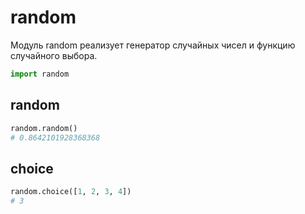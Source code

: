 # random

Модуль random реализует генератор случайных чисел и функцию случайного выбора.

```python
import random
```

## random

```python
random.random()
# 0.8642101928368368
```

## choice

```python
random.choice([1, 2, 3, 4])
# 3
```
